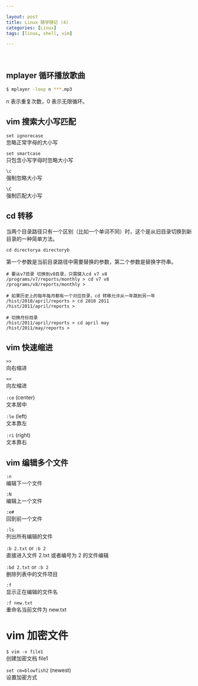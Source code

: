 ```yaml
---

layout: post
title: Linux 随学随记 (4)
categories: [Linux]
tags: [linux, shell, vim]

---
```


<br />

## mplayer 循环播放歌曲

```bash
$ mplayer -loop n ***.mp3
```

n 表示重复次数，0 表示无限循环。


## vim 搜索大小写匹配

`set ignorecase`  
忽略正常字母的大小写

`set smartcase`  
只包含小写字母时忽略大小写

`\c`  
强制忽略大小写

`\C`  
强制匹配大小写


## cd 转移

当两个目录路径只有一个区别（比如一个单词不同）时，这个是从旧目录切换到新目录的一种简单方法。

	cd directorya directoryb

第一个参数是当前目录路径中需要替换的参数，第二个参数是替换字符串。

	# 要从v7目录 切换到v8目录，只需键入cd v7 v8
	/programs/v7/reports/monthly > cd v7 v8
	/programs/v8/reports/monthly >

	# 如果历史上的每年每月都有一个对应目录，cd 转移允许从一年跳到另一年
	/hist/2010/april/reports > cd 2010 2011
	/hist/2011/april/reports >

	# 切换月份目录
	/hist/2011/april/reports > cd april may
	/hist/2011/may/reports >


## vim 快速缩进

`>>`  
向右缩进

`<<`  
向左缩进

`:ce` (center)  
文本居中

`:le` (left)  
文本靠左

`:ri` (right)  
文本靠右


## vim 编辑多个文件

`:n`  
编辑下一个文件

`:N`  
编辑上一个文件

`:e#`  
回到前一个文件

`:ls`  
列出所有编辑的文件

`:b 2.txt` or `:b 2`  
直接进入文件 2.txt 或者编号为 2 的文件编辑

`:bd 2.txt` or `:b 2`  
删除列表中的文件项目

`:f`  
显示正在编辑的文件名

`:f new.txt`  
重命名当前文件为 new.txt


# vim 加密文件

`$ vim -x file1`  
创建加密文档 file1

`set cm=blowfish2` (newest)  
设置加密方式

<br />
